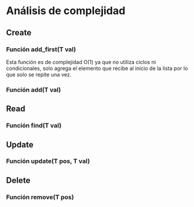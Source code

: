 # Análisis de complejidad
## Create
### Función add_first(T val)
Esta función es de complejidad O(1) ya que no utiliza ciclos ni condicionales, solo agrega el elemento que recibe al inicio de la lista por lo que solo se repite una vez.
### Función add(T val)
## Read
### Función find(T val)
## Update
### Función update(T pos, T val)
## Delete
### Función remove(T pos)
